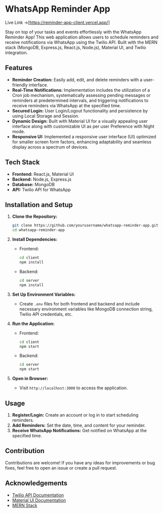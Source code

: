 # WhatsApp Reminder App

Live Link ->[https://reminder-app-client.vercel.app/]

Stay on top of your tasks and events effortlessly with the WhatsApp Reminder App! This web application allows users to schedule reminders and receive notifications via WhatsApp using the Twilio API. Built with the MERN stack (MongoDB, Express.js, React.js, Node.js), Material UI, and Twilio integration.

## Features

- **Reminder Creation:** Easily add, edit, and delete reminders with a user-friendly interface.
- **Real-Time Notifications:** Implementation includes the utilization of a Cron job mechanism, systematically assessing pending messages or reminders at predetermined intervals, and triggering notifications to receive reminders via WhatsApp at the specified time.
- **Secured Login:** User Login/Logout functionality and persistence by using Local Storage and Session.
- **Dynamic Design:** Built with Material UI for a visually appealing user interface along with customizable UI as per user Preference with Night mode.
- **Responsive UI:** Implemented a responsive user interface (UI) optimized for smaller screen form factors, enhancing adaptability and seamless display across a spectrum of devices.

## Tech Stack

- **Frontend:** React.js, Material UI
- **Backend:** Node.js, Express.js
- **Database:** MongoDB
- **API:** Twilio API for WhatsApp

## Installation and Setup

1. **Clone the Repository:**
   ```bash
   git clone https://github.com/yourusername/whatsapp-reminder-app.git
   cd whatsapp-reminder-app
   ```

2. **Install Dependencies:**
   - Frontend:
     ```bash
     cd client
     npm install
     ```
   - Backend:
     ```bash
     cd server
     npm install
     ```

3. **Set Up Environment Variables:**
   - Create `.env` files for both frontend and backend and include necessary environment variables like MongoDB connection string, Twilio API credentials, etc.

4. **Run the Application:**
   - Frontend:
     ```bash
     cd client
     npm start
     ```
   - Backend:
     ```bash
     cd server
     npm start
     ```

5. **Open in Browser:**
   - Visit `http://localhost:3000` to access the application.

## Usage

1. **Register/Login:** Create an account or log in to start scheduling reminders.
2. **Add Reminders:** Set the date, time, and content for your reminder.
3. **Receive WhatsApp Notifications:** Get notified on WhatsApp at the specified time.

## Contribution

Contributions are welcome! If you have any ideas for improvements or bug fixes, feel free to open an issue or create a pull request.


## Acknowledgements

- [Twilio API Documentation](https://www.twilio.com/docs/whatsapp/api)
- [Material UI Documentation](https://material-ui.com/)
- [MERN Stack](https://www.mongodb.com/mern-stack)
```
